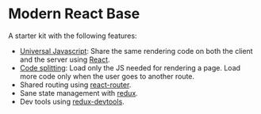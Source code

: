 # Modern React Base

A starter kit with the following features:

* [Universal Javascript](https://medium.com/@mjackson/universal-javascript-4761051b7ae9): Share the same rendering code on both the client and the server using [React](https://github.com/facebook/react).
* [Code splitting](http://webpack.github.io/docs/code-splitting.html): Load only the JS needed for rendering a page. Load more code only when the user goes to another route.
* Shared routing using [react-router](https://github.com/rackt/react-router).
* Sane state management with [redux](https://github.com/gaearon/redux).
* Dev tools using [redux-devtools](https://github.com/gaearon/redux-devtools).
